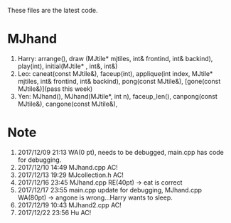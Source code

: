 These files are the latest code.

# MJhand
1. Harry: arrange(), draw (MJtile* mjtiles, int& frontind, int& backind), play(int), initial(MJtile* , int&, int&)
2. Leo: caneat(const MJtile&), faceup(int), applique(int index, MJtile* mjtiles, int& frontind, int& backind), pong(const MJtile&), [gone(const MJtile&)](pass this week)
3. Yen: MJhand(), MJhand(MJtile*, int n), faceup_len(), canpong(const MJtile&), cangone(const MJtile&), 

# Note
1. 2017/12/09 21:13 WA(0 pt), needs to be debugged, main.cpp has code for debugging.
2. 2017/12/10 14:49 MJhand.cpp AC!
3. 2017/12/13 19:29 MJcollection.h AC!
4. 2017/12/16 23:45 MJhand.cpp RE(40pt) -> eat is correct
5. 2017/12/17 23:55 main.cpp update for debugging, MJhand.cpp WA(80pt) -> angone is wrong...Harry wants to sleep.
6. 2017/12/19 10:43 MJhand2.cpp AC!
7. 2017/12/22 23:56 Hu AC!
